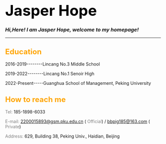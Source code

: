 # <font color="black" size=10>Jasper Hope</font>
### *Hi,Here! I am Jasper Hope, welcome to my homepage!*
---
## <font color="orange" size=5>Education</font>
  2016-2019--------Lincang No.3 Middle School
  
  2019-2022--------Lincang No.1 Senoir High
  
  2022-Present-----Guanghua School of Management, Peking University
  
## <font color="orange" size=5>How to reach me</font>
  <font color="gray">Tel:</font> 185-1898-6033
  
  <font color="gray">E-mail:</font> 2200015893@gsm.pku.edu.cn ( <font color="gray">Official</font>) / bbpig185@163.com ( <font color="gray">Private</font>)
  
  <font color="gray">Address:</font> 629, Building 38, Peking Univ., Haidian, Beijing
